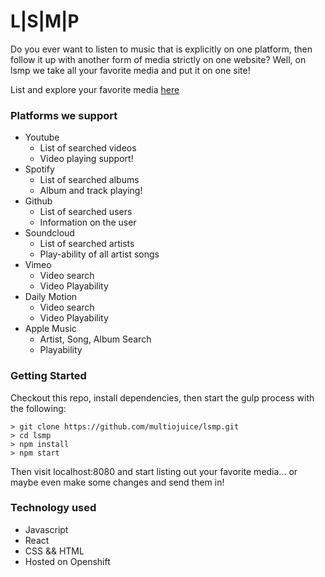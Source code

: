 # L|S|M|P
Do you ever want to listen to music that is explicitly on one platform, then follow it up with another form of media strictly on one website? Well, on lsmp we take all your favorite media and put it on one site!

List and explore your favorite media [here](http://lsmp-lsmp.a.csh.rit.edu/)

### Platforms we support
* Youtube
  * List of searched videos
  * Video playing support!
* Spotify
  * List of searched albums
  * Album and track playing!
* Github
  * List of searched users
  * Information on the user
* Soundcloud
  * List of searched artists
  * Play-ability of all artist songs
* Vimeo
  * Video search
  * Video Playability
* Daily Motion
  * Video search
  * Video Playability
* Apple Music
  * Artist, Song, Album Search
  * Playability


### Getting Started
Checkout this repo, install dependencies, then start the gulp process with the following:

```
> git clone https://github.com/multiojuice/lsmp.git
> cd lsmp
> npm install
> npm start
```
Then visit localhost:8080 and start listing out your favorite media... or maybe even make some changes and send them in!

### Technology used
* Javascript
* React
* CSS && HTML
* Hosted on Openshift
